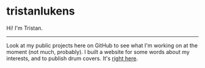 # tristanlukens

Hi! I'm Tristan.

---

Look at my public projects here on GitHub to see what I'm working on at the moment (not much, probably). I built a website for some words about my interests, and to publish drum covers. It's [right here](https://tristanlukens.com).
